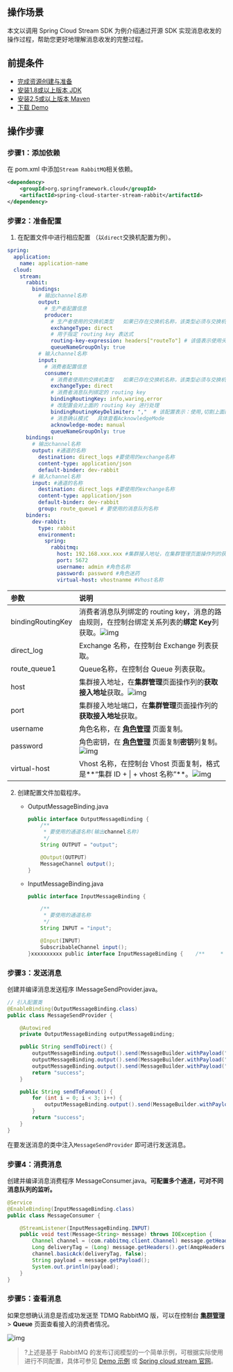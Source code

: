 ## 操作场景

本文以调用 Spring Cloud Stream SDK 为例介绍通过开源 SDK 实现消息收发的操作过程，帮助您更好地理解消息收发的完整过程。

## 前提条件

- [完成资源创建与准备](https://cloud.tencent.com/document/product/1495/61829)
- [安装1.8或以上版本 JDK](https://www.oracle.com/java/technologies/javase-downloads.html)
- [安装2.5或以上版本 Maven](http://maven.apache.org/download.cgi#)
- [下载 Demo](https://tdmq-document-1306598660.cos.ap-nanjing.myqcloud.com/%E5%85%AC%E6%9C%89%E4%BA%91demo/rabbitmq/tdmq-rabbitmq-springcloud-stream-demo.zip)

## 操作步骤

### 步骤1：添加依赖

在 pom.xml 中添加`Stream RabbitMQ`相关依赖。
```xml
<dependency>
	<groupId>org.springframework.cloud</groupId>
	<artifactId>spring-cloud-starter-stream-rabbit</artifactId>
</dependency>
```

### 步骤2：准备配置

1. 在配置文件中进行相应配置 （以`direct`交换机配置为例）。
```yaml
spring:
  application:
    name: application-name
  cloud:
    stream:
      rabbit:
        bindings:
          # 输出channel名称
          output:
            # 生产者配置信息
            producer:
              # 生产者使用的交换机类型   如果已存在交换机名称，该类型必须与交换机类型一致
              exchangeType: direct
              # 用于指定 routing key 表达式
              routing-key-expression: headers["routeTo"] # 该值表示使用头信息的routeTo字段作为 routing key
              queueNameGroupOnly: true
          # 输入channel名称
          input:
            # 消费者配置信息
            consumer:
              # 消费者使用的交换机类型   如果已存在交换机名称，该类型必须与交换机类型一致
              exchangeType: direct
              # 消费者消息队列绑定的 routing key
              bindingRoutingKey: info,waring,error
              # 改配置会对上面的 routing key 进行处理
              bindingRoutingKeyDelimiter: ","  # 该配置表示：使用,切割上面配置的routing key
              # 消息确认模式   具体查看AcknowledgeMode
              acknowledge-mode: manual
              queueNameGroupOnly: true
      bindings:
      	# 输出channel名称
        output: #通道的名称
          destination: direct_logs #要使用的exchange名称
          content-type: application/json
          default-binder: dev-rabbit
        # 输入channel名称
        input: #通道的名称
          destination: direct_logs #要使用的exchange名称
          content-type: application/json
          default-binder: dev-rabbit
          group: route_queue1 # 要使用的消息队列名称
      binders:
        dev-rabbit:
          type: rabbit
          environment:
            spring:
              rabbitmq:
                host: 192.168.xxx.xxx #集群接入地址，在集群管理页面操作列的获取接入地址获取。
                port: 5672
                username: admin #角色名称
                password: password #角色迷药
                virtual-host: vhostnanme #Vhost名称
```

| 参数              | 说明                                                         |
| :---------------- | :----------------------------------------------------------- |
| bindingRoutingKey | 消费者消息队列绑定的 routing key，消息的路由规则，在控制台绑定关系列表的**绑定 Key**列获取。![img](https://main.qcloudimg.com/raw/66d31e7d7ec8519843a8fc67bff87265.png) |
| direct_log        | Exchange 名称，在控制台 Exchange 列表获取。                  |
| route_queue1      | Queue名称，在控制台 Queue 列表获取。                         |
| host              | 集群接入地址，在**集群管理**页面操作列的**获取接入地址**获取。![img](https://main.qcloudimg.com/raw/0238d2d64bd896704ebef400fc08a7f1.png) |
| port              | 集群接入地址端口，在**集群管理**页面操作列的**获取接入地址**获取。 |
| username          | 角色名称，在 **[角色管理](https://console.cloud.tencent.com/tdmq/role)** 页面复制。 |
| password          | 角色密钥，在 **[角色管理](https://console.cloud.tencent.com/tdmq/role)** 页面复制**密钥**列复制。![img](https://main.qcloudimg.com/raw/52907691231cc11e6e4801298ba90a6c.png) |
| virtual-host      | Vhost 名称，在控制台 Vhost 页面复制，格式是**“集群 ID + \| + vhost 名称”**。![img](https://main.qcloudimg.com/raw/ae6ec1a5a94c9befea289ad7f5b46aed.png) |

2. 创建配置文件加载程序。
   - OutputMessageBinding.java
     ```java
     public interface OutputMessageBinding {
         /**
          * 要使用的通道名称(输出channel名称)
          */
         String OUTPUT = "output";
     
         @Output(OUTPUT)
         MessageChannel output();
     }
     ```

   - InputMessageBinding.java
     ```java
     public interface InputMessageBinding {
     
         /**
          * 要使用的通道名称
          */
         String INPUT = "input";
     
         @Input(INPUT)
         SubscribableChannel input();
     }xxxxxxxxxx public interface InputMessageBinding {    /**     * 要使用的通道名称     */    String INPUT = "input";    @Input(INPUT)    SubscribableChannel input();}public interface OutputMessageBinding {    /**     * 要使用的通道名称(输出channel名称)     */    String OUTPUT = "output";    @Output(OUTPUT)    MessageChannel output();}
     ```

### 步骤3：发送消息

创建并编译消息发送程序 IMessageSendProvider.java。
```java
// 引入配置类
@EnableBinding(OutputMessageBinding.class)
public class MessageSendProvider {

    @Autowired
    private OutputMessageBinding outputMessageBinding;

    public String sendToDirect() {
        outputMessageBinding.output().send(MessageBuilder.withPayload("[info] This is a new message.[" + System.currentTimeMillis() + "]").setHeader("routeTo", "info").build());
        outputMessageBinding.output().send(MessageBuilder.withPayload("[waring] This is a new waring message.[" + System.currentTimeMillis() + "]").setHeader("routeTo", "waring").build());
        outputMessageBinding.output().send(MessageBuilder.withPayload("[error] This is a new error message.[" + System.currentTimeMillis() + "]").setHeader("routeTo", "error").build());
        return "success";
    }

    public String sendToFanout() {
        for (int i = 0; i < 3; i++) {
            outputMessageBinding.output().send(MessageBuilder.withPayload("This is a new message" + i).build());
        }
        return "success";
    }
}
```

在要发送消息的类中注入`MessageSendProvider` 即可进行发送消息。

### 步骤4：消费消息

创建并编译消息消费程序 MessageConsumer.java。**可配置多个通道，可对不同消息队列的监听。**
```java
@Service
@EnableBinding(InputMessageBinding.class)
public class MessageConsumer {

    @StreamListener(InputMessageBinding.INPUT)
    public void test(Message<String> message) throws IOException {
        Channel channel = (com.rabbitmq.client.Channel) message.getHeaders().get(AmqpHeaders.CHANNEL);
        Long deliveryTag = (Long) message.getHeaders().get(AmqpHeaders.DELIVERY_TAG);
        channel.basicAck(deliveryTag, false);
        String payload = message.getPayload();
        System.out.println(payload);
    }
}
```

### 步骤5：查看消息

如果您想确认消息是否成功发送至 TDMQ RabbitMQ 版，可以在控制台 **[集群管理](https://console.cloud.tencent.com/tdmq/rocket-cluster)** > **Queue** 页面查看接入的消费者情况。

![img](https://main.qcloudimg.com/raw/a7d78cc58efadfb614b890cc33d08632.png)

>?上述是基于 RabbitMQ 的发布订阅模型的一个简单示例，可根据实际使用进行不同配置，具体可参见 [Demo 示例](https://tdmq-document-1306598660.cos.ap-nanjing.myqcloud.com/%E5%85%AC%E6%9C%89%E4%BA%91demo/rabbitmq/tdmq-rabbitmq-springcloud-stream-demo.zip) 或 [Spring cloud stream 官网](https://github.com/spring-cloud/spring-cloud-stream-binder-rabbit#rabbit-prod-props)。

